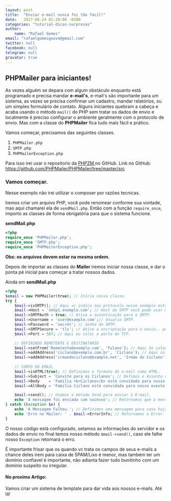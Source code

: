 ```yaml
---
layout: post
title:  "Enviar e-mail nunca foi tão facil!"
date:   2017-08-24 01:20:00 -0300
categories: "tutorial-dicas-surpresas"
author:
    name: "Rafael Gomes"
email: "rafaelgomesgouve@gmail.com"
twitter: null
facebook: null
telegram: null
gravatar: true
---
```


## PHPMailer para iniciantes!


As vezes alguém se depara com algum obstáculo enquanto está programado e precisa mandar **e-mail's**, e-mail's  são importante para um sistema, as vezes se precisa confirmar um cadastro, mandar relatórios, ou um simples formulário de contato.  Alguns iniciantes quebram a cabeça e acaba usando o método `mail()` do PHP sem tratar os dados de envio e localmente é preciso configurar o ambiente geralmente com o protocolo de envio.
 Mas com a classe do **PHPMailer** fica tudo mais fácil e prático.

Vamos começar, precisamos das seguintes classes.

1.  `PHPMailer.php`
2.  `SMTP.php`
3.  `PHPMailerException.php`

Para isso irei usar o repositorio da [PHPZM ](https://github.com/PHPMailer/PHPMailer/tree/master/src) no GitHub.
Link no GitHub: https://github.com/PHPMailer/PHPMailer/tree/master/src

### Vamos começar.


Nesse exemplo não irei utilizar o composer por razões tecnicas.

Iremos criar um arquivo PHP, você pode renomear conforme sua vontade, mas aqui chamarei ela de `sendMail.php`.
Então com a função `require_once`, importo as classes de forma obrigatória para que o sistema funcione. 

  **sendMail.php**
```php
<?php
require_once 'PHPMailer.php';
require_once 'SMTP.php';
require_once 'PHPMailerException.php';

```
**Obs: os arquivos devem estar na mesma ordem.**

Depois de importar as classes do **Mailer** iremos iniciar nossa classe, e dar o ponta pé inicial para começar a tratar nossos dados.

Ainda em **sendMail.php**

```php
<?php
$email = new PHPMailer(true); // Inicia nossa classe.
try {
    $mail->isSMTP(); // Aqui vc indica seu protocolo nesse exemplo estamos utilizando SMTP.                           
    $mail->Host = 'smtp1.exemplo.com'; // Host do SMTP você pode usar múltiplos apenas separando por ";" (Ponto e Vírgula).
    $mail->SMTPAuth = true; // Ativa a autenticação para o SMTP.
    $mail->Username = 'user@example.com';// Usuario SMTP.
    $mail->Password = 'secret'; // Senha do SMTP.
    $mail->SMTPSecure = 'tls'; // Ative a encriptação para o envio.. pode ser tbm "SSL".
    $mail->Port = 587; // Aqui eu coloc a porta do TCP.

    // DEFININDO REMETENTE E DESTINATARIO
    $mail->setFrom('Remetente@exemplo.com', 'Fulano'); // Aqui Se coloca o Remetente.
    $mail->addAddress('ciclano@exemplo.com.br', 'Ciclano'); // Aqui colocamos o destinatario 
    $mail->addAddress('irmaodociclano@example.net', 'Irmão do Ciclano'); // Opcionalmente podemos colocar mais de um destinario.
   
    // CORPO DO EMAIL
    $mail->isHTML(true); // Definimos o formato do e-mail como HTML.
    $mail->Subject = 'Convite para os Ciclanos'; // Defimos o Assunto do E-mail.
    $mail->Body    = 'Familia <b>Ciclano</b> está convidada para nosso evento!'; // Definimos o Corpo do e-mail em HTML.
    $mail->AltBody = 'Familia Ciclano está convidada para nosso evento!'; // Aqui é um corpo de texto puro!(SEM TAGS HTML)

    $mail->send(); // Usamos o metodo Send para enviar o E-mail.
    echo 'A mensagem foi enviada com sucesso'; // Retornamos que a mensagem foi enviada.
} catch (Exception $e) {
    echo 'A Mensagem Falhou.'; // Definimos uma mensagem para caso haja erro.
    echo 'Erro no Mailer: ' . $mail->ErrorInfo; // Retornamos o Error.
}
```

O nosso código está configurado, setamos as informações do servidor e os dados de envio no final temos nosso método `$mail->send()`, 
caso ele falhe nosso `Exception` retornará o erro. 

É importante frisar que os quando vc trata os campos de seus e-mails a chance deles irem para caixa de SPAM/Lixo é menor, mas também ter um dominio confiavel é importante, não adianta fazer tudo bunitinho com um dominio suspeito ou irregular.


#### No proximo Artigo:
 Vamos criar um sistema de template para dar vida aos nossos e-mails. Até lá!
